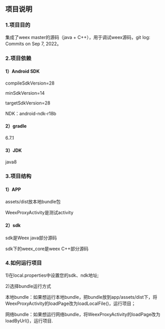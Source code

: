 
## 项目说明

### 1.项目目的

   集成了weex master的源码（java + C++），用于调试weex源码，git log: Commits on Sep 7, 2022。


### 2.项目依赖

#### 1）Android SDK

compileSdkVersion=28

minSdkVersion=14

targetSdkVersion=28

NDK：android-ndk-r18b

#### 2）gradle

6.7.1

#### 3）JDK

java8

### 3.项目结构

#### 1）APP

assets/dist放本地bundle包

WeexProxyActivity是测试activity


#### 2）sdk

sdk是Weex java部分源码

sdk下的weex_core是weex C++部分源码


### 4.如何运行项目

1)在local.properties中设置您的sdk、ndk地址;

2)选择bundle运行方式

本地bundle：如果想运行本地bundle，把bundle放到app/assets/dist下，将WeexProxyActivity的loadPage改为loadLocalFile()，运行项目；

网络bundle：如果想运行网络bundle，将WeexProxyActivity的loadPage改为loadByUrl()，运行项目.
